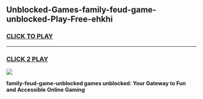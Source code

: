 
## Unblocked-Games-family-feud-game-unblocked-Play-Free-ehkhi
<h3>
<a href="https://premium76.site?title=family-feud-game-unblocked&ref=22A">CLICK TO PLAY</a></h3>
<hr>

<h3>
<a href="https://premium76.site?title=family-feud-game-unblocked&ref=22A">CLICK 2 PLAY</a>
  
</h3>

<a href="https://premium76.site?title=family-feud-game-unblocked&ref=22A"><img src="https://clearcache.store/games.png"></a>


**family-feud-game-unblocked games unblocked: Your Gateway to Fun and Accessible Online Gaming**
